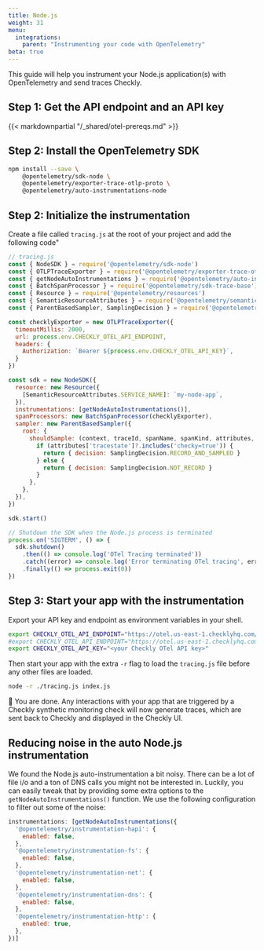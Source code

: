 ```yaml
---
title: Node.js
weight: 31
menu:
  integrations:
    parent: "Instrumenting your code with OpenTelemetry"
beta: true
---
```


This guide will help you instrument your Node.js application(s) with OpenTelemetry and send traces Checkly.

## Step 1: Get the API endpoint and an API key

{{< markdownpartial "/_shared/otel-prereqs.md" >}}


## Step 2: Install the OpenTelemetry SDK

```bash
npm install --save \
    @opentelemetry/sdk-node \
    @opentelemetry/exporter-trace-otlp-proto \
    @opentelemetry/auto-instrumentations-node
```

## Step 2: Initialize the instrumentation

Create a file called `tracing.js` at the root of your project and add the following code"

```javascript
// tracing.js
const { NodeSDK } = require('@opentelemetry/sdk-node')
const { OTLPTraceExporter } = require('@opentelemetry/exporter-trace-otlp-proto')
const { getNodeAutoInstrumentations } = require('@opentelemetry/auto-instrumentations-node')
const { BatchSpanProcessor } = require('@opentelemetry/sdk-trace-base')
const { Resource } = require('@opentelemetry/resources')
const { SemanticResourceAttributes } = require('@opentelemetry/semantic-conventions')
const { ParentBasedSampler, SamplingDecision } = require('@opentelemetry/sdk-trace-base')

const checklyExporter = new OTLPTraceExporter({
  timeoutMillis: 2000,
  url: process.env.CHECKLY_OTEL_API_ENDPOINT,
  headers: {
    Authorization: `Bearer ${process.env.CHECKLY_OTEL_API_KEY}`,
  }
})

const sdk = new NodeSDK({
  resource: new Resource({
    [SemanticResourceAttributes.SERVICE_NAME]: `my-node-app`,
  }),
  instrumentations: [getNodeAutoInstrumentations()],
  spanProcessors: new BatchSpanProcessor(checklyExporter),
  sampler: new ParentBasedSampler({
    root: {
      shouldSample: (context, traceId, spanName, spanKind, attributes, links) => {
        if (attributes['tracestate']?.includes('checky=true')) {
          return { decision: SamplingDecision.RECORD_AND_SAMPLED }
        } else {
          return { decision: SamplingDecision.NOT_RECORD }
        }
      },
    },
  }),
})

sdk.start()

// Shutdown the SDK when the Node.js process is terminated
process.on('SIGTERM', () => {
  sdk.shutdown()
    .then(() => console.log('OTel Tracing terminated'))
    .catch((error) => console.log('Error terminating OTel tracing', error))
    .finally(() => process.exit(0))
})
```
## Step 3: Start your app with the instrumentation

Export your API key and endpoint as environment variables in your shell.

```bash
export CHECKLY_OTEL_API_ENDPOINT="https://otel.us-east-1.checklyhq.com/v1/traces" # US instance
#export CHECKLY_OTEL_API_ENDPOINT="https://otel.us-east-1.checklyhq.com/v1/traces" # EU instance
export CHECKLY_OTEL_API_KEY="<your Checkly OTel API key>"
```
Then start your app with the extra `-r` flag to load the `tracing.js` file before any other files are loaded.

```bash
node -r ./tracing.js index.js
```
🎉 You are done. Any interactions with your app that are triggered by a Checkly synthetic monitoring check will now generate 
traces, which are sent back to Checkly and displayed in the Checkly UI.

## Reducing noise in the auto Node.js instrumentation

We found the Node.js auto-instrumentation a bit noisy. There can be a lot of file i/o and a ton of DNS calls you might not 
be interested in. Luckily, you can easily tweak that by providing some extra options to the `getNodeAutoInstrumentations()` function.
We use the following configuration to filter out some of the noise:

```javascript
instrumentations: [getNodeAutoInstrumentations({
  '@opentelemetry/instrumentation-hapi': {
    enabled: false,
  },
  '@opentelemetry/instrumentation-fs': {
    enabled: false,
  },
  '@opentelemetry/instrumentation-net': {
    enabled: false,
  },
  '@opentelemetry/instrumentation-dns': {
    enabled: false,
  },
  '@opentelemetry/instrumentation-http': {
    enabled: true,
  },
})]
```
